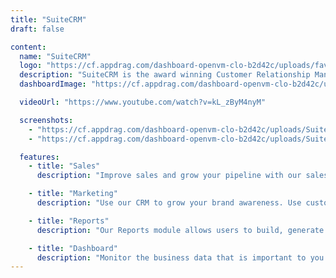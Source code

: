```yaml
---
title: "SuiteCRM"
draft: false

content:
  name: "SuiteCRM"
  logo: "https://cf.appdrag.com/dashboard-openvm-clo-b2d42c/uploads/favicon-144-1-abWI.png"
  description: "SuiteCRM is the award winning Customer Relationship Management application. Making it easy for your Sales, Marketing and Customer Service departments to discover key information that will help you grow, retain and delight your customers."
  dashboardImage: "https://cf.appdrag.com/dashboard-openvm-clo-b2d42c/uploads/SuiteCRM-7-V7qA.png"

  videoUrl: "https://www.youtube.com/watch?v=kL_zByM4nyM"

  screenshots:
    - "https://cf.appdrag.com/dashboard-openvm-clo-b2d42c/uploads/SuiteCRM-7-V7qA.png"
    - "https://cf.appdrag.com/dashboard-openvm-clo-b2d42c/uploads/SuiteCRM-7-rTa7.png"

  features:
    - title: "Sales"
      description: "Improve sales and grow your pipeline with our sales automation modules. Model your sales process using our tools to increase lead conversion rates, send personalised quotes and prioritise which opportunities you should be pursuing next."

    - title: "Marketing"
      description: "Use our CRM to grow your brand awareness. Use custom fields to model your personas and successfully segment your data using our Target Lists module. Create engaging campaigns to send marketing content and automate marketing tasks."

    - title: "Reports"
      description: "Our Reports module allows users to build, generate and manage reports based on real time data. Teams can gather data from any module within your CRM to generate reports that will display vital information for your business in real-time."

    - title: "Dashboard"
      description: "Monitor the business data that is important to you at a glance, with personalised real-time dashboards for you and your users."
---
```

